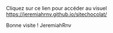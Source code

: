 Cliquez sur ce lien pour accéder au visuel
https://jeremiahrnv.github.io/sitechocolat/

Bonne visite !
JeremiahRnv